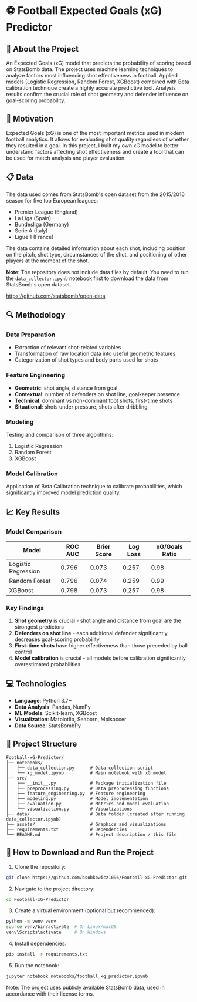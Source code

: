 # ⚽ Football Expected Goals (xG) Predictor

## 🧠 About the Project

An Expected Goals (xG) model that predicts the probability of scoring based on StatsBomb data. The project uses machine learning techniques to analyze factors most influencing shot effectiveness in football. Applied models (Logistic Regression, Random Forest, XGBoost) combined with Beta calibration technique create a highly accurate predictive tool. Analysis results confirm the crucial role of shot geometry and defender influence on goal-scoring probability.

## 🎯 Motivation

Expected Goals (xG) is one of the most important metrics used in modern football analytics. It allows for evaluating shot quality regardless of whether they resulted in a goal. In this project, I built my own xG model to better understand factors affecting shot effectiveness and create a tool that can be used for match analysis and player evaluation.

## 📋 Data

The data used comes from StatsBomb's open dataset from the 2015/2016 season for five top European leagues:
- Premier League (England)
- La Liga (Spain)
- Bundesliga (Germany)
- Serie A (Italy)
- Ligue 1 (France)

The data contains detailed information about each shot, including position on the pitch, shot type, circumstances of the shot, and positioning of other players at the moment of the shot.

**Note**: The repository does not include data files by default. You need to run the `data_collector.ipynb` notebook first to download the data from StatsBomb's open dataset.

https://github.com/statsbomb/open-data

## 🔍 Methodology

### Data Preparation
- Extraction of relevant shot-related variables
- Transformation of raw location data into useful geometric features
- Categorization of shot types and body parts used for shots

### Feature Engineering
- **Geometric**: shot angle, distance from goal
- **Contextual**: number of defenders on shot line, goalkeeper presence
- **Technical**: dominant vs non-dominant foot shots, first-time shots
- **Situational**: shots under pressure, shots after dribbling

### Modeling
Testing and comparison of three algorithms:
1. Logistic Regression
2. Random Forest
3. XGBoost

### Model Calibration
Application of Beta Calibration technique to calibrate probabilities, which significantly improved model prediction quality.

## 📈 Key Results

### Model Comparison
| Model               | ROC AUC | Brier Score | Log Loss | xG/Goals Ratio |
|---------------------|---------|-------------|----------|----------------|
| Logistic Regression | 0.796   | 0.073       | 0.257    | 0.98           |
| Random Forest       | 0.796   | 0.074       | 0.259    | 0.99           |
| XGBoost             | 0.798   | 0.073       | 0.257    | 0.98           |

### Key Findings
1. **Shot geometry** is crucial - shot angle and distance from goal are the strongest predictors
2. **Defenders on shot line** - each additional defender significantly decreases goal-scoring probability
3. **First-time shots** have higher effectiveness than those preceded by ball control
4. **Model calibration** is crucial - all models before calibration significantly overestimated probabilities

## 💻 Technologies

- **Language**: Python 3.7+
- **Data Analysis**: Pandas, NumPy
- **ML Models**: Scikit-learn, XGBoost
- **Visualization**: Matplotlib, Seaborn, Mplsoccer
- **Data Source**: StatsBombPy

## 📁 Project Structure
```
Football-xG-Predictor/
├── notebooks/                 
│   ├── data_collection.py      # Data collection script
│   └── xg_model.ipynb          # Main notebook with xG model
├── src/                        
│   ├── __init__.py             # Package initialization file
│   ├── preprocessing.py        # Data preprocessing functions
│   ├── feature_engineering.py  # Feature engineering
│   ├── modeling.py             # Model implementation
│   ├── evaluation.py           # Metrics and model evaluation
│   └── visualization.py        # Visualizations
├── data/                       # Data folder (created after running data_collector.ipynb)
├── assets/                     # Graphics and visualizations
├── requirements.txt            # Dependencies
└── README.md                   # Project description / this file
```

## 🚀 How to Download and Run the Project

1. Clone the repository:
   
```bash
git clone https://github.com/bsobkowicz1096/Football-xG-Predictor.git
```
2. Navigate to the project directory:

```bash
cd Football-xG-Predictor
```
3. Create a virtual environment (optional but recommended):
```bash
python -m venv venv
source venv/bin/activate  # On Linux/macOS
venv\Scripts\activate     # On Windows
```
4. Install dependencies:
```bash
pip install -r requirements.txt
```
5. Run the notebook:
```bash
jupyter notebook notebooks/football_xg_predictor.ipynb
```

Note: The project uses publicly available StatsBomb data, used in accordance with their license terms.